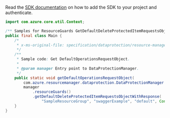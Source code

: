Read the [SDK documentation](https://github.com/Azure/azure-sdk-for-java/blob/azure-resourcemanager-dataprotection_1.0.0-beta.1/sdk/dataprotection/azure-resourcemanager-dataprotection/README.md) on how to add the SDK to your project and authenticate.

```java
import com.azure.core.util.Context;

/** Samples for ResourceGuards GetDefaultDeleteProtectedItemRequestsObject. */
public final class Main {
    /*
     * x-ms-original-file: specification/dataprotection/resource-manager/Microsoft.DataProtection/stable/2021-07-01/examples/ResourceGuardCRUD/GetDefaultDeleteProtectedItemRequests.json
     */
    /**
     * Sample code: Get DefaultOperationsRequestObject.
     *
     * @param manager Entry point to DataProtectionManager.
     */
    public static void getDefaultOperationsRequestObject(
        com.azure.resourcemanager.dataprotection.DataProtectionManager manager) {
        manager
            .resourceGuards()
            .getDefaultDeleteProtectedItemRequestsObjectWithResponse(
                "SampleResourceGroup", "swaggerExample", "default", Context.NONE);
    }
}
```

